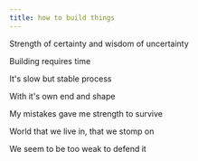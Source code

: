 ```yaml
---
title: how to build things
---
```


Strength of certainty and wisdom of uncertainty

Building requires time

It's slow but stable process

With it's own end and shape

My mistakes gave me strength to survive

World that we live in, that we stomp on

We seem to be too weak to defend it


